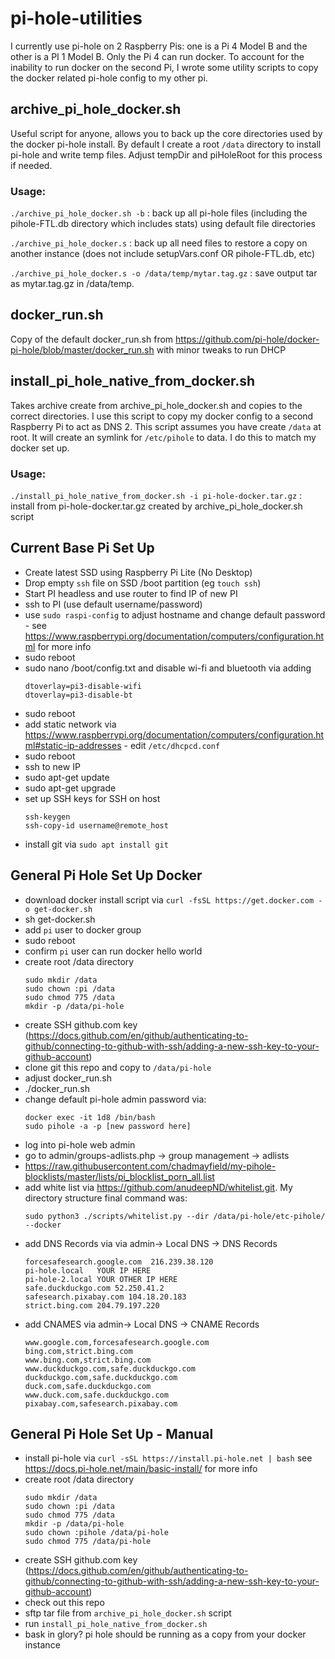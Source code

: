 # pi-hole-utilities

I currently use pi-hole on 2 Raspberry Pis: one is a Pi 4 Model B and the other is a PI 1 Model B.  Only the Pi 4 can run docker.  To account for the inability to run docker on the second Pi, I wrote some utility scripts to copy the docker related pi-hole config to my other pi.

## archive_pi_hole_docker.sh

Useful script for anyone, allows you to back up the core directories used by the docker pi-hole install.  By default I create a root `/data` directory to install pi-hole and write temp files.  Adjust tempDir and piHoleRoot for this process if needed.

### Usage:

`./archive_pi_hole_docker.sh -b` : back up all pi-hole files (including the pihole-FTL.db directory which includes stats) using default file directories

`./archive_pi_hole_docker.s` : back up all need files to restore a copy on another instance (does not include setupVars.conf OR pihole-FTL.db, etc)

`./archive_pi_hole_docker.s -o /data/temp/mytar.tag.gz` : save output tar as mytar.tag.gz in /data/temp.

## docker_run.sh

Copy of the default docker_run.sh from https://github.com/pi-hole/docker-pi-hole/blob/master/docker_run.sh with minor tweaks to run DHCP

## install_pi_hole_native_from_docker.sh

Takes archive create from archive_pi_hole_docker.sh and copies to the correct directories.  I use this script to copy my docker config to a second Raspberry Pi to act as DNS 2.  This script assumes you have create `/data` at root.  It will create an symlink for `/etc/pihole` to data.  I do this to match my docker set up.

### Usage:

`./install_pi_hole_native_from_docker.sh -i pi-hole-docker.tar.gz` : install from  pi-hole-docker.tar.gz created by archive_pi_hole_docker.sh script

## Current Base Pi Set Up

* Create latest SSD using Raspberry Pi Lite (No Desktop)
* Drop empty `ssh` file on SSD /boot partition (eg `touch ssh`)
* Start PI headless and use router to find IP of new PI
* ssh to PI (use default username/password)
* use `sudo raspi-config` to adjust hostname and change default password - see https://www.raspberrypi.org/documentation/computers/configuration.html for more info
* sudo reboot
* sudo nano /boot/config.txt and disable wi-fi and bluetooth via adding
    ```
    dtoverlay=pi3-disable-wifi 
    dtoverlay=pi3-disable-bt
    ```
* sudo reboot
* add static network via https://www.raspberrypi.org/documentation/computers/configuration.html#static-ip-addresses - edit `/etc/dhcpcd.conf`
* sudo reboot
* ssh to new IP
* sudo apt-get update
* sudo apt-get upgrade
* set up SSH keys for SSH on host
    ```
    ssh-keygen
    ssh-copy-id username@remote_host
    ```
* install git via `sudo apt install git`

## General Pi Hole Set Up Docker

* download docker install script via `curl -fsSL https://get.docker.com -o get-docker.sh`
* sh get-docker.sh
* add `pi` user to docker group
* sudo reboot
* confirm `pi` user can run docker hello world
* create root /data directory
    ```
    sudo mkdir /data
    sudo chown :pi /data
    sudo chmod 775 /data
    mkdir -p /data/pi-hole
    ```
* create SSH github.com key (https://docs.github.com/en/github/authenticating-to-github/connecting-to-github-with-ssh/adding-a-new-ssh-key-to-your-github-account)
* clone git this repo and copy to `/data/pi-hole`
* adjust docker_run.sh
* ./docker_run.sh
* change default pi-hole admin password via:
    ```
    docker exec -it 1d8 /bin/bash
    sudo pihole -a -p [new password here]
    ```
* log into pi-hole web admin
* go to admin/groups-adlists.php -> group management -> adlists
* https://raw.githubusercontent.com/chadmayfield/my-pihole-blocklists/master/lists/pi_blocklist_porn_all.list
* add white list via https://github.com/anudeepND/whitelist.git.  My directory structure final command was:
    ```
    sudo python3 ./scripts/whitelist.py --dir /data/pi-hole/etc-pihole/ --docker
    ```
* add DNS Records via via admin-> Local DNS -> DNS Records
    ```
    forcesafesearch.google.com  216.239.38.120
    pi-hole.local   YOUR IP HERE
    pi-hole-2.local YOUR OTHER IP HERE
    safe.duckduckgo.com 52.250.41.2
    safesearch.pixabay.com 104.18.20.183
    strict.bing.com 204.79.197.220
    ```
* add CNAMES via admin-> Local DNS -> CNAME Records
    ```
    www.google.com,forcesafesearch.google.com
    bing.com,strict.bing.com
    www.bing.com,strict.bing.com
    www.duckduckgo.com,safe.duckduckgo.com
    duckduckgo.com,safe.duckduckgo.com
    duck.com,safe.duckduckgo.com
    www.duck.com,safe.duckduckgo.com
    pixabay.com,safesearch.pixabay.com
    ```

## General Pi Hole Set Up - Manual

* install pi-hole via `curl -sSL https://install.pi-hole.net | bash` see https://docs.pi-hole.net/main/basic-install/ for more info
* create root /data directory
    ```
    sudo mkdir /data
    sudo chown :pi /data
    sudo chmod 775 /data
    mkdir -p /data/pi-hole
    sudo chown :pihole /data/pi-hole
    sudo chmod 775 /data/pi-hole
    ```
* create SSH github.com key (https://docs.github.com/en/github/authenticating-to-github/connecting-to-github-with-ssh/adding-a-new-ssh-key-to-your-github-account)
* check out this repo
* sftp tar file from `archive_pi_hole_docker.sh` script
* run `install_pi_hole_native_from_docker.sh`
* bask in glory? pi hole should be running as a copy from your docker instance